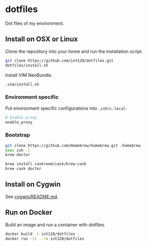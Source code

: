 dotfiles
========

Dot files of my environment.


Install on OSX or Linux
-----------------------

Clone the repository into your home and run the installation script.

```zsh
git clone https://github.com/int128/dotfiles.git
dotfiles/install.sh
```

Install VIM NeoBundle.

```zsh
.vim/install.sh
```


### Environment specific

Put environment specific configurations into `.zshrc.local`:

```zsh
# Enable proxy
enable_proxy
```


### Bootstrap

```zsh
git clone https://github.com/Homebrew/homebrew.git .homebrew
exec zsh -l
brew doctor

brew install caskroom/cask/brew-cask
brew cask doctor
```


Install on Cygwin
-----------------

See [cygwin/README.md](cygwin/README.md).


Run on Docker
-------------

Build an image and run a container with dotfiles.

```zsh
docker build -t int128/dotfiles .
docker run -it --rm int128/dotfiles
```

